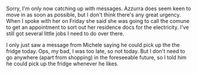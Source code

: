 Sorry, I'm only now catching up with messages. Azzurra does seem keen to move in as soon as possible, but I don't think there's any great urgency. When I spoke with her on Friday she said she was going to call the comune to get an appointment to sort out her residence docs for the electricity. I've still got several little jobs I need to do over there. 

I only just saw a message from Michele saying he could pick up the the fridge today. Ops, my bad, I was too late, so not today. But I don't need to go anywhere (apart from shopping) in the foreseeable future, so I told him he could pick up the fridge whenever he likes.